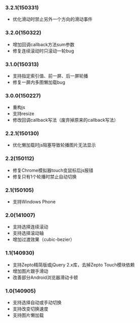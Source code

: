 ### 3.2.1(150331)

* 优化滑动时禁止另外一个方向的滑动事件

### 3.2.0(150322)

* 增加回调callback方法sum参数
* 修复连续滚动时只滚动一轮bug

### 3.1.0(150313)

* 支持指定索引值、前一屏、后一屏轮播
* 修复一屏内多图懒加载bug

### 3.0.0(150227)

* 重构js
* 支持resize
* 修改回调callback写法（废弃掉原来的callback写法）

### 2.2.1(150130)

* 优化懒加载时js阻塞导致轮播图片无法显示

### 2.2(150112)

* 修复Chrome模拟器touch变鼠标后js报错
* 修复只有1个轮播时禁止自动切换

### 2.1(150105)

* 支持Windows Phone

### 2.0(141007)

* 支持选择连续滚动
* 支持选择滚动轴
* 增加过渡效果（cubic-bezier）

### 1.1(140930)

* 支持Zepto精简版或jQuery 2.x库，去掉Zepto Touch模块依赖
* 增加图片跟手滑动
* 改善部分Android浏览器滑动卡顿

### 1.0(140905)

* 支持选择自动或手动切换
* 支持改变切换速度
* 支持图片懒加载